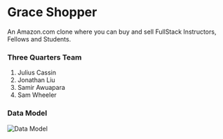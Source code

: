 # Grace Shopper

An Amazon.com clone where you can buy and sell FullStack Instructors, Fellows and Students.

### Three Quarters Team

1. Julius Cassin
2. Jonathan Liu
3. Samir Awuapara
4. Sam Wheeler


### Data Model
![Data Model](https://drive.google.com/open?id=0B04oxt_9ab2pTmFIbU4zRUdhUzg "Data Model")